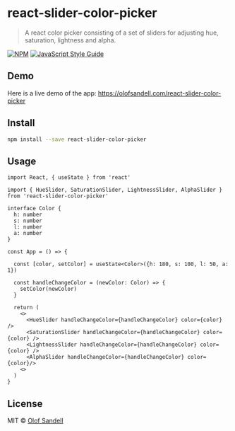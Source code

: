 # react-slider-color-picker

> A react color picker consisting of a set of sliders for adjusting hue, saturation, lightness and alpha.

[![NPM](https://img.shields.io/npm/v/react-slider-color-picker.svg)](https://www.npmjs.com/package/react-slider-color-picker) [![JavaScript Style Guide](https://img.shields.io/badge/code_style-standard-brightgreen.svg)](https://standardjs.com)



## Demo

Here is a live demo of the app: https://olofsandell.com/react-slider-color-picker

## Install

```bash
npm install --save react-slider-color-picker
```

## Usage

```tsx
import React, { useState } from 'react'

import { HueSlider, SaturationSlider, LightnessSlider, AlphaSlider } from 'react-slider-color-picker'

interface Color {
  h: number
  s: number
  l: number
  a: number
}

const App = () => {

  const [color, setColor] = useState<Color>({h: 180, s: 100, l: 50, a: 1})

  const handleChangeColor = (newColor: Color) => {
    setColor(newColor)
  }

  return (
    <>
      <HueSlider handleChangeColor={handleChangeColor} color={color} />
      <SaturationSlider handleChangeColor={handleChangeColor} color={color} />
      <LightnessSlider handleChangeColor={handleChangeColor} color={color} />
      <AlphaSlider handleChangeColor={handleChangeColor} color={color}/>
    <>
  )
}
```

## License

MIT © [Olof Sandell](https://github.com/osandell)
